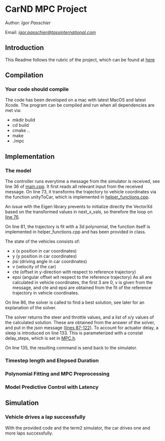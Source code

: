 # CarND MPC Project
Author: *Igor Passchier*

Email: *igor.passchier@tassinternational.com*

## Introduction
This Readme follows the rubric of the project, which can be found at [here](https://review.udacity.com/#!/rubrics/896/view)

## Compilation
### Your code should compile
The code has been developed on a mac with latest MacOS and latest Xcode. The program can be compiled and run when all dependencies are met via:
* mkdir build
* cd build
* cmake ..
* make
* ./mpc

## Implementation
### The model
The controller runs everytime a message from the simulator is received, see line 36 of [main.cpp](src/main.cpp#L36-L145). It first reads all relevant input from the received message. On line 73, it transforms the trajectory to vehicle coordinates via the function unityToCar, which is implemented in [helper_functions.cpp](src/helper_functions.cpp#L54-L64).

An issue with the Eigen library prevents to initialize directly the VectorXd based on the transformed values in next_x_vals, so therefore the loop on [line 76](src/main.cpp#L76).

On line 81, the trajectory is fit with a 3d polynomial, the function itself is implemented in helper_functions.cpp and has been provided in class.

The state of the vehicles consists of:
* x (x position in car coordinates)
* y (y position in car coordinates)
* psi (driving angle in car coordinates)
* v (velocity of the car)
* cte (offset in y-direction with respect to reference trajectory)
* epsi (angular offset wit respect to the reference trajectory)
As all are calculated in vehicle coordinates, the first 3 are 0, v is given from the message, and cte and epsi are obtained from the fit of the reference trajectory in vehicle coordinates.

On line 86, the solver is called to find a best solution, see later for an explanation of the solver.

The solver returns the steer and throttle values, and a list of x/y values of the calculated solution. These are obtained from the answer of the solver, and put in the json message ([lines 87-122](src/main.cpp#L87-L122)).
To account for actuator delay, a sleep is introduced on line 133. This is parameterized with a constat delay_steps, which is set in [MPC.h](src/MPC.h#L11).

On line 135, the resulting command is send back to the simulator.


### Timestep length and Elepsed Duration

### Polynomial Fitting and MPC Preprocessing

### Model Predictive Control with Latency

## Simulation
### Vehicle drives a lap successfully
With the provided code and the term2 simulator, the car drives one and more laps successfully.

